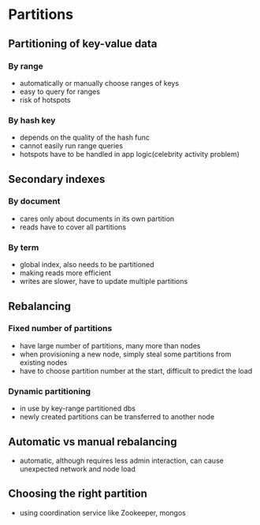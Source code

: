 # Partitions

## Partitioning of key-value data

### By range
- automatically or manually choose ranges of keys
- easy to query for ranges
- risk of hotspots

### By hash key
- depends on the quality of the hash func
- cannot easily run range queries
- hotspots have to be handled in app logic(celebrity activity problem)

## Secondary indexes

### By document
- cares only about documents in its own partition
- reads have to cover all partitions

### By term
- global index, also needs to be partitioned
- making reads more efficient
- writes are slower, have to update multiple partitions

## Rebalancing 

### Fixed number of partitions
- have large number of partitions, many more than nodes
- when provisioning a new node, simply steal some partitions from existing nodes
- have to choose partition number at the start, difficult to predict the load

### Dynamic partitioning
- in use by key-range partitioned dbs
- newly created partitions can be transferred to another node

## Automatic vs manual rebalancing 
- automatic, although requires less admin interaction, can cause unexpected network and node load

## Choosing the right partition
- using coordination service like Zookeeper, mongos
